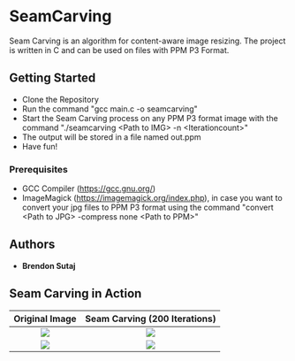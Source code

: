 # SeamCarving


Seam Carving is an algorithm for content-aware image resizing.
The project is written in C and can be used on files with PPM P3 Format.

## Getting Started

* Clone the Repository
* Run the command "gcc main.c -o seamcarving"
* Start the Seam Carving process on any PPM P3 format image with the command "./seamcarving \<Path to IMG\> -n \<Iterationcount\>"
* The output will be stored in a file named out.ppm
* Have fun!


### Prerequisites

* GCC Compiler (https://gcc.gnu.org/)
* ImageMagick (https://imagemagick.org/index.php), in case you want to convert your jpg files to PPM P3 format using the command "convert \<Path to JPG\> -compress none \<Path to PPM\>"

## Authors

* **Brendon Sutaj** 

## Seam Carving in Action
Original Image             |  Seam Carving (200 Iterations)
:-------------------------:|:------------------------------:
![](Images/aurora.ppm)     |  ![](Images/auroraSC.ppm)
![](Images/landscape.ppm)  |  ![](Images/landscapeSC.ppm)

